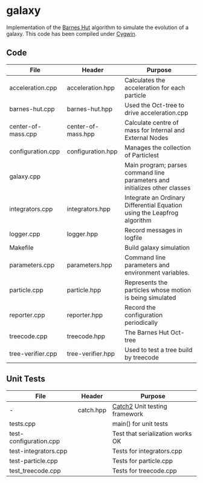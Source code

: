 # galaxy

Implementation of the [Barnes Hut](https://en.wikipedia.org/wiki/Barnes%E2%80%93Hut_simulation) algorithm
to simulate the evolution of a galaxy. This code has been compiled under [Cygwin](https://www.cygwin.com/).

## Code

 File|Header|Purpose 
---------------------|------------------|---------------------------------------------------------------------
acceleration.cpp|acceleration.hpp|Calculates the acceleration for each particle 
barnes-hut.cpp|barnes-hut.hpp|Used the Oct-tree to drive acceleration.cpp
center-of-mass.cpp|center-of-mass.hpp|Calculate centre of mass for Internal and External Nodes 
configuration.cpp|configuration.hpp|Manages the collection of Particlest 
galaxy.cpp||Main program; parses command line parameters and initializes other classes
integrators.cpp|integrators.hpp|Integrate an Ordinary Differential Equation using the Leapfrog algorithm
logger.cpp|logger.hpp|Record messages in logfile
Makefile||Build galaxy simulation 
parameters.cpp|parameters.hpp|Command line parameters and environment variables.
particle.cpp|particle.hpp|Represents the particles whose motion is being simulated
reporter.cpp|reporter.hpp|Record the configuration periodically 
treecode.cpp|treecode.hpp|The Barnes Hut Oct-tree
tree-verifier.cpp|tree-verifier.hpp|Used to test a tree build by treecode

## Unit Tests

File|Header|Purpose 
---------------------|------------------|---------------------------------------------------------------------
-|catch.hpp|[Catch2]( https://github.com/catchorg/Catch2/tree/v2.x/single_include/catch2) Unit testing framework 
tests.cpp||main() for unit tests 
test-configuration.cpp||Test that serialization works OK
test-integrators.cpp||Tests for integrators.cpp 
test-particle.cpp||Tests for particle.cpp 
test_treecode.cpp||Tests for treecode.cpp
